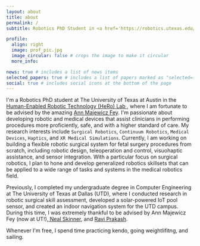 ```yaml
---
layout: about
title: about
permalink: /
subtitle: Robotics PhD Student in <a href='https://robotics.utexas.edu/'>Texas Robotics</a>.

profile:
  align: right
  image: prof_pic.jpg
  image_circular: false # crops the image to make it circular
  more_info:

news: true # includes a list of news items
selected_papers: true # includes a list of papers marked as "selected={true}"
social: true # includes social icons at the bottom of the page
---
```


I'm a Robotics PhD student at The University of Texas at Austin in the <a href='https://sites.utexas.edu/herolab/'>Human-Enabled Robotic Technology (HeRo) Lab </a>, where I am fortunate to be advised by the amazing <a href='https://www.me.utexas.edu/people/faculty-directory/amfey'>Ann Majewicz Fey</a>. I'm passionate about developing robotic and medical devices that assist clinicians in performing procedures more proficiently, safe, and with a higher standard of care. My research interests include `Surgical Robotics`, `Continuum Robotics`, `Medical Devices`, `Haptics`, and `XR Medical Simulations`. Currently, I am working on building a flexible robotic surgical system for fetal surgery procedures from scratch, including robotic design, teleoperation and control, visuohaptic assistance, and sensor integration. With a particular focus on surgical robotics, I plan to hone and develop generalized robotics skillsets that can be applied to a wide range of tasks and systems in the medical robotics field.

Previously, I completed my undergraduate degree in Computer Engineering at The University of Texas at Dallas (UTD), where I conducted research in robotic surgical skill assessment, developed a solar-powered IoT pool sensor, and created an indoor navigation system for the UTD campus. During this time, I was extremely thankful to be advised by Ann Majewicz Fey (now at UT!),<a href='https://ece.utdallas.edu/people/instructional-faculty/skinner-neal/'> Neal Skinner</a>, and <a href='https://profiles.utdallas.edu/ravi.prakash'>Ravi Prakash</a>.

Whenever I'm free, I spend time practicing kendo, going weightlifitng, and sailing.
